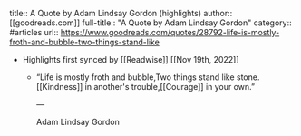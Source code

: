 title:: A Quote by Adam Lindsay Gordon (highlights)
author:: [[goodreads.com]]
full-title:: "A Quote by Adam Lindsay Gordon"
category:: #articles
url:: https://www.goodreads.com/quotes/28792-life-is-mostly-froth-and-bubble-two-things-stand-like

- Highlights first synced by [[Readwise]] [[Nov 19th, 2022]]
	- “Life is mostly froth and bubble,Two things stand like stone. [[Kindness]] in another's trouble,[[Courage]] in your own.”
	    
	    ―
	  
	    Adam Lindsay Gordon